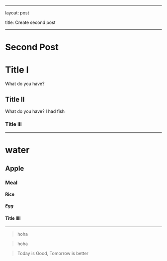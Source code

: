 ----
layout: post


title:  Create second post

------

<h1>Second Post    </h1>

#  Title  I
What do you have?

## Title II

What do you have?  I had fish

### Title III

<hr>

#  water

##  Apple

### Meal

#### Rice

##### Egg


#### Title IIII

<hr>


>  hoha

>  hoha


>  Today is Good, Tomorrow is better
